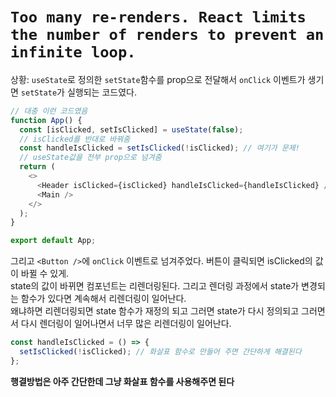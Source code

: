 # `Too many re-renders. React limits the number of renders to prevent an infinite loop.`

상황: `useState`로 정의한 `setState`함수를 prop으로 전달해서 `onClick` 이벤트가 생기면 `setState`가 실행되는 코드였다.

```javascript
// 대충 이런 코드였음
function App() {
  const [isClicked, setIsClicked] = useState(false);
  // isClicked를 반대로 바꿔줌
  const handleIsClicked = setIsClicked(!isClicked); // 여기가 문제!
  // useState값을 전부 prop으로 넘겨줌
  return (
    <>
      <Header isClicked={isClicked} handleIsClicked={handleIsClicked} />
      <Main />
    </>
  );
}

export default App;
```

그리고 `<Button />`에 `onClick` 이벤트로 넘겨주었다. 버튼이 클릭되면 isClicked의 값이 바뀔 수 있게.  
state의 값이 바뀌면 컴포넌트는 리렌더링된다. 그리고 렌더링 과정에서 state가 변경되는 함수가 있다면 계속해서 리렌더링이 일어난다.  
왜냐하면 리렌더링되면 state 함수가 재정의 되고 그러면 state가 다시 정의되고 그러면서 다시 렌더링이 일어나면서 너무 많은 리렌더링이 일어난다.

```javascript
const handleIsClicked = () => {
  setIsClicked(!isClicked); // 화살표 함수로 만들어 주면 간단하게 해결된다
};
```

**행결방법은 아주 간단한데 그냥 화살표 함수를 사용해주면 된다**
